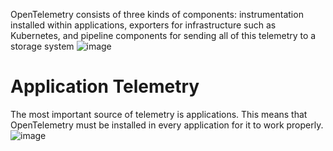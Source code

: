 OpenTelemetry consists of three kinds of components: 
instrumentation installed within applications, exporters for infrastructure such as Kubernetes, 
and pipeline components for sending all of this telemetry to a storage system
![image](https://github.com/user-attachments/assets/a3bf6461-a320-4dfa-a705-e387755b8b8c)

# Application Telemetry
The most important source of telemetry is applications. 
This means that OpenTelemetry must be installed in every application for it to work properly.
![image](https://github.com/user-attachments/assets/6457c637-2407-43ec-8b6c-06041f496ac7)
